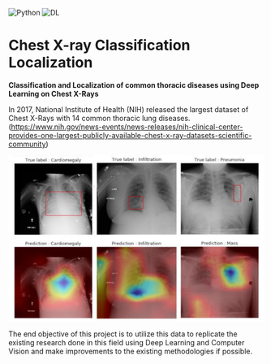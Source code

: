 ![Python](https://img.shields.io/badge/python-3.6-blue.svg)
![DL](https://img.shields.io/badge/keras-2.2.4-red.svg)
# Chest X-ray Classification Localization
**Classification and Localization of common thoracic diseases using Deep Learning on Chest X-Rays**

In 2017, National Institute of Health (NIH) released the largest dataset of Chest X-Rays with 14 common thoracic lung diseases.
(https://www.nih.gov/news-events/news-releases/nih-clinical-center-provides-one-largest-publicly-available-chest-x-ray-datasets-scientific-community)

![output.png](https://github.com/rtnk18/ChestXray-classification-localization/blob/master/sample.png?raw=true)

The end objective of this project is to utilize this data to replicate the existing research done in this field using Deep Learning and Computer Vision and make improvements to the existing methodologies if possible.
